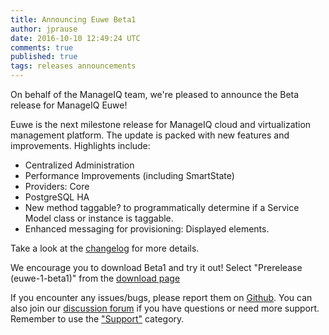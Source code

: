 ```yaml
---
title: Announcing Euwe Beta1 
author: jprause
date: 2016-10-10 12:49:24 UTC
comments: true
published: true
tags: releases announcements
---
```


On behalf of the ManageIQ team, we're pleased to announce the Beta release for ManageIQ Euwe! 

Euwe is the next milestone release for ManageIQ cloud and virtualization management platform. The update is packed with new features and improvements. Highlights include:

* Centralized Administration
* Performance Improvements (including SmartState)
* Providers: Core
* PostgreSQL HA
* New method taggable? to programmatically determine if a Service Model class or instance is taggable.
* Enhanced messaging for provisioning: Displayed elements.

Take a look at the [changelog](https://github.com/ManageIQ/manageiq/blob/euwe/CHANGELOG.md/) for more details.

We encourage you to download Beta1 and try it out! Select "Prerelease (euwe-1-beta1)" from the [download page](http://manageiq.org/download/)

If you encounter any issues/bugs, please report them on [Github](https://github.com/ManageIQ/manageiq/issues). You can also join our [discussion forum](http://talk.manageiq.org/) if you have questions or need more support. Remember to use the ["Support"](http://talk.manageiq.org/c/support) category.
